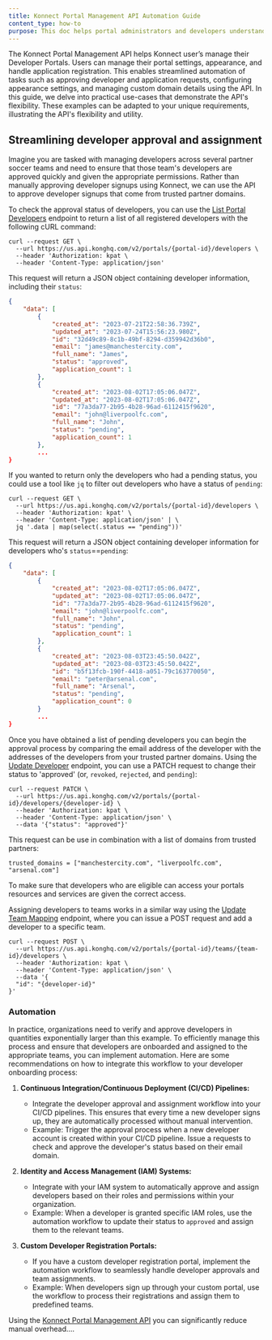 ```yaml
---
title: Konnect Portal Management API Automation Guide
content_type: how-to
purpose: This doc helps portal administrators and developers understand how to integrate the API into their workflow for tasks like automating approvals, assigning permissions, and monitoring developer activity. 
---
```


The Konnect Portal Management API helps Konnect user’s manage their Developer Portals. Users can manage their portal settings, appearance, and handle application registration. This enables streamlined automation of tasks such as approving developer and application requests, configuring appearance settings, and managing custom domain details using the API. In this guide, we delve into practical use-cases that demonstrate the API's flexibility. These examples can be adapted to your unique requirements, illustrating the API's flexibility and utility.


## Streamlining developer approval and assignment

Imagine you are tasked with managing developers across several partner soccer teams and need to ensure that those team's developers are approved quickly and given the appropriate permissions. 
Rather than manually approving developer signups using Konnect, we can use the API to approve developer signups that come from trusted partner domains.

To check the approval status of developers, you can use the [List Portal Developers](https://docs.konghq.com/konnect/api/portal-management/latest/#/Portal%20Developers/list-portal-developers) endpoint to return a list of all registered developers with the following cURL command:
```
curl --request GET \
  --url https://us.api.konghq.com/v2/portals/{portal-id}/developers \
  --header 'Authorization: kpat \
  --header 'Content-Type: application/json'
```

This request will return a JSON object containing developer information, including their `status`:

```json
{
    "data": [
        {
            "created_at": "2023-07-21T22:58:36.739Z",
            "updated_at": "2023-07-24T15:56:23.980Z",
            "id": "32d49c89-8c1b-49bf-8294-d359942d36b0",
            "email": "james@manchestercity.com",
            "full_name": "James",
            "status": "approved",
            "application_count": 1
        },
        {
            "created_at": "2023-08-02T17:05:06.047Z",
            "updated_at": "2023-08-02T17:05:06.047Z",
            "id": "77a3da77-2b95-4b28-96ad-6112415f9620",
            "email": "john@liverpoolfc.com",
            "full_name": "John",
            "status": "pending",
            "application_count": 1
        },
        ...
}
```

If you wanted to return only the developers who had a pending status, you could use a tool like `jq` to filter out developers who have a status of `pending`: 

```shell
curl --request GET \
  --url https://us.api.konghq.com/v2/portals/{portal-id}/developers \
  --header 'Authorization: kpat' \
  --header 'Content-Type: application/json' | \
  jq '.data | map(select(.status == "pending"))'
```

This request will return a JSON object containing developer information for developers who's `status`==`pending`:

```json
{
    "data": [
        {
            "created_at": "2023-08-02T17:05:06.047Z",
            "updated_at": "2023-08-02T17:05:06.047Z",
            "id": "77a3da77-2b95-4b28-96ad-6112415f9620",
            "email": "john@liverpoolfc.com",
            "full_name": "John",
            "status": "pending",
            "application_count": 1
        },
        {
            "created_at": "2023-08-03T23:45:50.042Z",
            "updated_at": "2023-08-03T23:45:50.042Z",
            "id": "b5f13fcb-190f-4418-a051-79c163770050",
            "email": "peter@arsenal.com",
            "full_name": "Arsenal",
            "status": "pending",
            "application_count": 0
        }
        ...
}

```

Once you have obtained a list of pending developers you can begin the approval process by comparing the email address of the developer with the addresses of the developers from your trusted partner domains. Using the [Update Developer](https://docs.konghq.com/konnect/api/portal-management/latest/#/Portal%20Developers/update-developer) endpoint, you can use a PATCH request to change their status to 'approved' (or, `revoked`, `rejected`, and `pending`): 

```shell
curl --request PATCH \
  --url https://us.api.konghq.com/v2/portals/{portal-id}/developers/{developer-id} \
  --header 'Authorization: kpat \
  --header 'Content-Type: application/json' \
  --data '{"status": "approved"}'
```
This request can be use in combination with a list of domains from trusted partners: 

```
trusted_domains = ["manchestercity.com", "liverpoolfc.com", "arsenal.com"]
```

To make sure that developers who are eligible can access your portals resources and services are given the correct access.

Assigning developers to teams works in a similar way using the [Update Team Mapping](https://docs.konghq.com/konnect/api/portal-management/latest/#/Portal%20Team%20Membership/add-developer-to-portal-team) endpoint, where you can issue a POST request and add a developer to a specific team. 

```shell
curl --request POST \
  --url https://us.api.konghq.com/v2/portals/{portal-id}/teams/{team-id}/developers \
  --header 'Authorization: kpat \
  --header 'Content-Type: application/json' \
  --data '{
  "id": "{developer-id}"
}'

```

### Automation

In practice, organizations need to verify and approve developers in quantities exponentially larger than this example. To efficiently manage this process and ensure that developers are onboarded and assigned to the appropriate teams, you can implement automation. Here are some recommendations on how to integrate this workflow to your developer onboarding process:

1. **Continuous Integration/Continuous Deployment (CI/CD) Pipelines:**
   - Integrate the developer approval and assignment workflow into your CI/CD pipelines. This ensures that every time a new developer signs up, they are automatically processed without manual intervention.
   - Example: Trigger the approval process when a new developer account is created within your CI/CD pipeline. Issue a requests to check and approve the developer's status based on their email domain.

2. **Identity and Access Management (IAM) Systems:**
   - Integrate with your IAM system to automatically approve and assign developers based on their roles and permissions within your organization.
   - Example: When a developer is granted specific IAM roles, use the automation workflow to update their status to `approved` and assign them to the relevant teams.

3. **Custom Developer Registration Portals:**
   - If you have a custom developer registration portal, implement the automation workflow to seamlessly handle developer approvals and team assignments.
   - Example: When developers sign up through your custom portal, use the workflow to process their registrations and assign them to predefined teams.

Using the [Konnect Portal Management API](https://docs.konghq.com/konnect/api/portal-management) you can significantly reduce manual overhead....


<!--


## Automating Developer Permissions and Service Consumption Tracking

The Developer Portal Management API can be used to discover which developers have not consumed any services. 


Using the [List Applications](https://docs.konghq.com/konnect/api/portal-management/latest/#/Portal%20Applications/list-applications) endpoint you can return a list of all developer applications:

```
curl --request GET \
  --url https://us.api.konghq.com/v2/portals/{portal-id}/applications \
  --header 'Authorization: kpat' \
  --header 'Content-Type: application/json'
```

If you want to return developers who have no applications

```
curl --request GET \
  --url https://us.api.konghq.com/v2/portals/{portal-id}/applications \
  --header 'Authorization: kpat' \
  --header 'Content-Type: application/json' | jq '.data | map(select(.registration_count == 0))'
```

-->